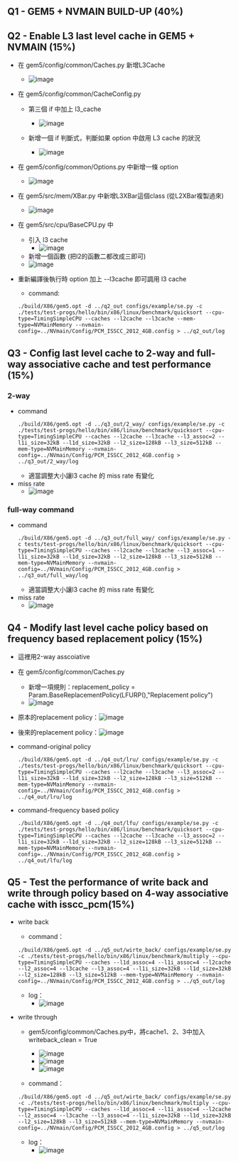 ## Q1 - GEM5 + NVMAIN BUILD-UP (40%)

## Q2 - Enable L3 last level cache in GEM5 + NVMAIN (15%) 
- 在 gem5/config/common/Caches.py 新增L3Cache
    - ![image](https://hackmd.io/_uploads/SyUOqsTHC.png)
- 在 gem5/config/common/CacheConfig.py 
    - 第三個 if 中加上 l3_cache
        - ![image](https://hackmd.io/_uploads/SJU9lnTHC.png)

    - 新增一個 if 判斷式，判斷如果 option 中啟用 L3 cache 的狀況
        - ![image](https://hackmd.io/_uploads/HJhioo6rA.png)
- 在 gem5/config/common/Options.py 中新增一條 option 
    - ![image](https://hackmd.io/_uploads/S1DPRjpHA.png)

- 在 gem5/src/mem/XBar.py 中新增L3XBar這個class (從L2XBar複製過來)
    - ![image](https://hackmd.io/_uploads/BJfzZnar0.png)

- 在 gem5/src/cpu/BaseCPU.py 中
    - 引入 l3 cache
        - ![image](https://hackmd.io/_uploads/H11lynarA.png)
    - 新增一個函數 (把l2的函數二都改成三即可)
    - ![image](https://hackmd.io/_uploads/rJsP12aBR.png)

- 重新編譯後執行時 option 加上 --l3cache 即可調用 l3 cache
    - command:
    ```!
    ./build/X86/gem5.opt -d ../q2_out configs/example/se.py -c ./tests/test-progs/hello/bin/x86/linux/benchmark/quicksort --cpu-type=TimingSimpleCPU --caches --l2cache --l3cache --mem-type=NVMainMemory --nvmain-config=../NVmain/Config/PCM_ISSCC_2012_4GB.config > ../q2_out/log
    ```


## Q3 - Config last level cache to 2-way and full-way associative cache and test performance (15%)

### 2-way
- command
    ```!
    ./build/X86/gem5.opt -d ../q3_out/2_way/ configs/example/se.py -c ./tests/test-progs/hello/bin/x86/linux/benchmark/quicksort --cpu-type=TimingSimpleCPU --caches --l2cache --l3cache --l3_assoc=2 --l1i_size=32kB --l1d_size=32kB --l2_size=128kB --l3_size=512kB --mem-type=NVMainMemory --nvmain-config=../NVmain/Config/PCM_ISSCC_2012_4GB.config > ../q3_out/2_way/log
    ```
    - 適當調整大小讓l3 cache 的 miss rate 有變化
- miss rate
    - ![image](https://hackmd.io/_uploads/BkdQMuarA.png)

### full-way command
- command
    ```!
    ./build/X86/gem5.opt -d ../q3_out/full_way/ configs/example/se.py -c tests/test-progs/hello/bin/x86/linux/benchmark/quicksort --cpu-type=TimingSimpleCPU --caches --l2cache --l3cache --l3_assoc=1 --l1i_size=32kB --l1d_size=32kB --l2_size=128kB --l3_size=512kB --mem-type=NVMainMemory --nvmain-config=../NVmain/Config/PCM_ISSCC_2012_4GB.config > ../q3_out/full_way/log
    ```
    - 適當調整大小讓l3 cache 的 miss rate 有變化
- miss rate
    - ![image](https://hackmd.io/_uploads/Bk9Hf_aHA.png)


## Q4 - Modify last level cache policy based on frequency based replacement policy (15%)

- 這裡用2-way asscoiative
- 在 gem5/config/common/Caches.py
    - 新增一項規則：replacement_policy = Param.BaseReplacementPolicy(LFURP(),"Replacement policy")
    - ![image](https://hackmd.io/_uploads/BkiysuarR.png)

- 原本的replacement policy：![image](https://hackmd.io/_uploads/BydEvOTSR.png)

- 後來的replacement policy：![image](https://hackmd.io/_uploads/rkTLU_prC.png)

- command-original policy
    ```!
    ./build/X86/gem5.opt -d ../q4_out/lru/ configs/example/se.py -c ./tests/test-progs/hello/bin/x86/linux/benchmark/quicksort --cpu-type=TimingSimpleCPU --caches --l2cache --l3cache --l3_assoc=2 --l1i_size=32kB --l1d_size=32kB --l2_size=128kB --l3_size=512kB --mem-type=NVMainMemory --nvmain-config=../NVmain/Config/PCM_ISSCC_2012_4GB.config > ../q4_out/lru/log
    ```

- command-frequency based policy
    ```!
    ./build/X86/gem5.opt -d ../q4_out/lfu/ configs/example/se.py -c ./tests/test-progs/hello/bin/x86/linux/benchmark/quicksort --cpu-type=TimingSimpleCPU --caches --l2cache --l3cache --l3_assoc=2 --l1i_size=32kB --l1d_size=32kB --l2_size=128kB --l3_size=512kB --mem-type=NVMainMemory --nvmain-config=../NVmain/Config/PCM_ISSCC_2012_4GB.config > ../q4_out/lfu/log
    ```

## Q5 - Test the performance of write back and write through policy based on 4-way associative cache with isscc_pcm(15%) 

- write back
    - command：
    ```!
    ./build/X86/gem5.opt -d ../q5_out/wirte_back/ configs/example/se.py -c ./tests/test-progs/hello/bin/x86/linux/benchmark/multiply --cpu-type=TimingSimpleCPU --caches --l1d_assoc=4 --l1i_assoc=4 --l2cache --l2_assoc=4 --l3cache --l3_assoc=4 --l1i_size=32kB --l1d_size=32kB --l2_size=128kB --l3_size=512kB --mem-type=NVMainMemory --nvmain-config=../NVmain/Config/PCM_ISSCC_2012_4GB.config > ../q5_out/log
    ```
    - log：
        - ![image](https://hackmd.io/_uploads/rJgTVo6BR.png)



- write through
    - gem5/config/common/Caches.py中，將cache1、2、3中加入writeback_clean = True
        - ![image](https://hackmd.io/_uploads/r14a65TBA.png)
        - ![image](https://hackmd.io/_uploads/BJzBbsaBA.png)
        - ![image](https://hackmd.io/_uploads/ByoSZiTr0.png)


    - command：

    ```!
    ./build/X86/gem5.opt -d ../q5_out/wirte_back/ configs/example/se.py -c ./tests/test-progs/hello/bin/x86/linux/benchmark/multiply --cpu-type=TimingSimpleCPU --caches --l1d_assoc=4 --l1i_assoc=4 --l2cache --l2_assoc=4 --l3cache --l3_assoc=4 --l1i_size=32kB --l1d_size=32kB --l2_size=128kB --l3_size=512kB --mem-type=NVMainMemory --nvmain-config=../NVmain/Config/PCM_ISSCC_2012_4GB.config > ../q5_out/log
    ```

    - log：
        - ![image](https://hackmd.io/_uploads/ByqlWiaBA.png)




